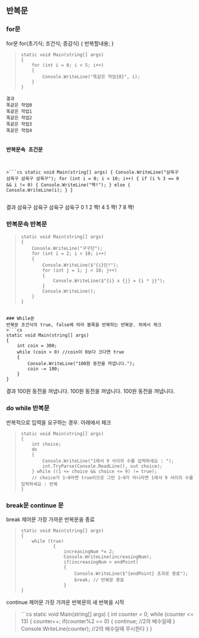 <h2 id="반복문">반복문</h2>
<h3 id="for문">for문</h3>
<p>for문
for(초기식; 조건식; 증감식)
{
반복할내용;
}</p>
<blockquote>
<pre><code class="language-cs">static void Main(string[] args)
{
    for (int i = 0; i &lt; 5; i++)
    {
        Console.WriteLine(&quot;똑같은 작업{0}&quot;, i);
    }
}</code></pre>
</blockquote>
<pre><code>결과
똑같은 작업0
똑같은 작업1
똑같은 작업2
똑같은 작업3
똑같은 작업4

### 반복문속 조건문
&gt;```cs
static void Main(string[] args)
{
    Console.WriteLine(&quot;삼육구 삼육구 삼육구 삼육구&quot;);
        for (int i = 0; i &lt; 10; i++)
        {
               if (i % 3 == 0 &amp;&amp; i != 0)
            {
            Console.WriteLine(&quot;짝!&quot;);
            }
            else
            {
            Console.WriteLine(i);
            }
}</code></pre><p>결과
삼육구 삼육구 삼육구 삼육구
0
1
2
짝!
4
5
짝!
7
8
짝!</p>
<h3 id="반복문속-반복문">반복문속 반복문</h3>
<blockquote>
<pre><code class="language-cs">static void Main(string[] args)
{
    Console.WriteLine(&quot;구구단&quot;);
    for (int i = 2; i &lt; 10; i++)
    {
        Console.WriteLine($&quot;{i}단!&quot;);
        for (int j = 1; j &lt; 10; j++)
        {
            Console.WriteLine($&quot;{i} x {j} = {i * j}&quot;);
        }
        Console.WriteLine();
    }
}</code></pre>
</blockquote>
<pre><code>
### While문
반복문 조건식의 true, false에 따라 블록을 반복하는 반복문. 위에서 체크
&gt;```cs
static void Main(string[] args)
{
    int coin = 300;
    while (coin &gt; 0) //coin이 0보다 크다면 true
    {
        Console.WriteLine(&quot;100원 동전을 꺼냅니다.&quot;);
        coin -= 100;
    }
}</code></pre><p>결과 
100원 동전을 꺼냅니다.
100원 동전을 꺼냅니다.
100원 동전을 꺼냅니다.</p>
<h3 id="do-while-반복문">do while 반복문</h3>
<p>반복적으로 입력을 요구하는 경우. 아래에서 체크</p>
<blockquote>
<pre><code class="language-cs">static void Main(string[] args)
{
    int choice;
    do
    {
        Console.WriteLine(&quot;1에서 9 사이의 수를 입력하세요 : &quot;);
        int.TryParse(Console.ReadLine(), out choice);
    } while ((1 &lt;= choice &amp;&amp; choice &lt;= 9) != true);
    // choice가 1~9라면 true이므로 그만 1~9가 아니라면 1에서 9 사이의 수를 입력하세요 : 반복
}</code></pre>
</blockquote>
<h3 id="break문-continue-문">break문 continue 문</h3>
<p>break 제어문 가장 가까운 반복문을 종료</p>
<blockquote>
<pre><code class="language-cs">static void Main(string[] args)
{
    while (true)
            {
                increasingNum *= 2;
                Console.WriteLine(increasingNum);
                if(increasingNum &gt; endPoint)
                {
                    Console.WriteLine($&quot;{endPoint} 초과로 종료&quot;);
                    break; // 반복문 종료
                } 
}</code></pre>
</blockquote>
<p>continue 제어문 가장 가까운 반복문의 새 반복을 시작</p>
<blockquote>
<p>```cs
static void Main(string[] args)
{
    int counter = 0;
            while (counter &lt;= 13)
            {
               counter++;
               if(counter%2 == 0)
               {
                continue; //2의 배수일때
               }
                Console.WriteLine(counter); //2의 배수일때 무시한다
            }
}</p>
</blockquote>